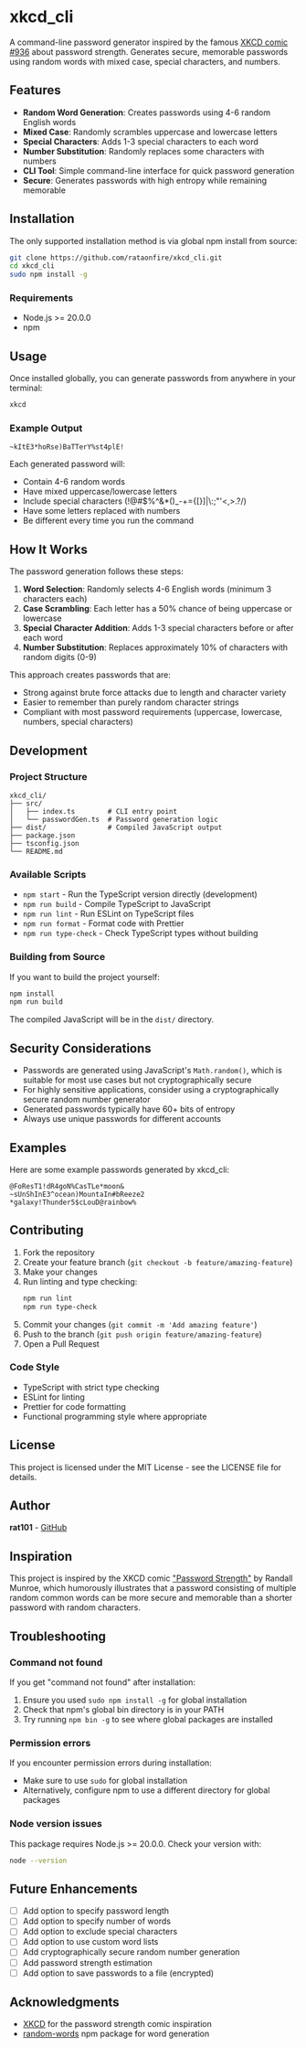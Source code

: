 # xkcd_cli

A command-line password generator inspired by the famous [XKCD comic #936](https://xkcd.com/936/) about password strength. Generates secure, memorable passwords using random words with mixed case, special characters, and numbers.

## Features

- **Random Word Generation**: Creates passwords using 4-6 random English words
- **Mixed Case**: Randomly scrambles uppercase and lowercase letters
- **Special Characters**: Adds 1-3 special characters to each word
- **Number Substitution**: Randomly replaces some characters with numbers
- **CLI Tool**: Simple command-line interface for quick password generation
- **Secure**: Generates passwords with high entropy while remaining memorable

## Installation

The only supported installation method is via global npm install from source:

```bash
git clone https://github.com/rataonfire/xkcd_cli.git
cd xkcd_cli
sudo npm install -g
```

### Requirements

- Node.js >= 20.0.0
- npm

## Usage

Once installed globally, you can generate passwords from anywhere in your terminal:

```bash
xkcd
```

### Example Output

```
~kItE3*hoRse)BaTTerY%st4plE!
```

Each generated password will:
- Contain 4-6 random words
- Have mixed uppercase/lowercase letters
- Include special characters (!@#$%^&*()_-+={[}]|\\:;\"\'<,>.?/)
- Have some letters replaced with numbers
- Be different every time you run the command

## How It Works

The password generation follows these steps:

1. **Word Selection**: Randomly selects 4-6 English words (minimum 3 characters each)
2. **Case Scrambling**: Each letter has a 50% chance of being uppercase or lowercase
3. **Special Character Addition**: Adds 1-3 special characters before or after each word
4. **Number Substitution**: Replaces approximately 10% of characters with random digits (0-9)

This approach creates passwords that are:
- Strong against brute force attacks due to length and character variety
- Easier to remember than purely random character strings
- Compliant with most password requirements (uppercase, lowercase, numbers, special characters)

## Development

### Project Structure

```
xkcd_cli/
├── src/
│   ├── index.ts        # CLI entry point
│   └── passwordGen.ts  # Password generation logic
├── dist/               # Compiled JavaScript output
├── package.json
├── tsconfig.json
└── README.md
```

### Available Scripts

- `npm start` - Run the TypeScript version directly (development)
- `npm run build` - Compile TypeScript to JavaScript
- `npm run lint` - Run ESLint on TypeScript files
- `npm run format` - Format code with Prettier
- `npm run type-check` - Check TypeScript types without building

### Building from Source

If you want to build the project yourself:

```bash
npm install
npm run build
```

The compiled JavaScript will be in the `dist/` directory.

## Security Considerations

- Passwords are generated using JavaScript's `Math.random()`, which is suitable for most use cases but not cryptographically secure
- For highly sensitive applications, consider using a cryptographically secure random number generator
- Generated passwords typically have 60+ bits of entropy
- Always use unique passwords for different accounts

## Examples

Here are some example passwords generated by xkcd_cli:

```
@FoResT1!dR4goN%CasTLe*moon&
~sUnShInE3^ocean)MountaIn#bReeze2
*galaxy!Thunder5$cLouD@rainbow%
```

## Contributing

1. Fork the repository
2. Create your feature branch (`git checkout -b feature/amazing-feature`)
3. Make your changes
4. Run linting and type checking:
   ```bash
   npm run lint
   npm run type-check
   ```
5. Commit your changes (`git commit -m 'Add amazing feature'`)
6. Push to the branch (`git push origin feature/amazing-feature`)
7. Open a Pull Request

### Code Style

- TypeScript with strict type checking
- ESLint for linting
- Prettier for code formatting
- Functional programming style where appropriate

## License

This project is licensed under the MIT License - see the LICENSE file for details.

## Author

**rat101** - [GitHub](https://github.com/rataonfire)

## Inspiration

This project is inspired by the XKCD comic ["Password Strength"](https://xkcd.com/936/) by Randall Munroe, which humorously illustrates that a password consisting of multiple random common words can be more secure and memorable than a shorter password with random characters.

## Troubleshooting

### Command not found

If you get "command not found" after installation:
1. Ensure you used `sudo npm install -g` for global installation
2. Check that npm's global bin directory is in your PATH
3. Try running `npm bin -g` to see where global packages are installed

### Permission errors

If you encounter permission errors during installation:
- Make sure to use `sudo` for global installation
- Alternatively, configure npm to use a different directory for global packages

### Node version issues

This package requires Node.js >= 20.0.0. Check your version with:
```bash
node --version
```

## Future Enhancements

- [ ] Add option to specify password length
- [ ] Add option to specify number of words
- [ ] Add option to exclude special characters
- [ ] Add option to use custom word lists
- [ ] Add cryptographically secure random number generation
- [ ] Add password strength estimation
- [ ] Add option to save passwords to a file (encrypted)

## Acknowledgments

- [XKCD](https://xkcd.com/) for the password strength comic inspiration
- [random-words](https://www.npmjs.com/package/random-words) npm package for word generation
